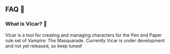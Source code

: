 ## FAQ 🤔

### What is Vicar? 🧛
Vicar is a tool for creating and managing characters for the Pen and Paper rule set of Vampire: The Masquarade. Currently Vicar is under development and not yet released, so keep tuned!
